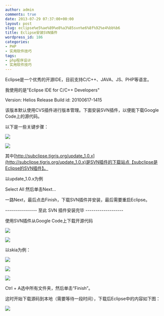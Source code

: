 ```yaml
---
author: admin
comments: true
date: 2013-07-29 07:37:00+00:00
layout: post
slug: eclipse%e5%ae%89%e8%a3%85svn%e6%8f%92%e4%bb%b6
title: Eclipse安装SVN插件
wordpress_id: 186
categories:
- PHP
- 实用软件技巧
tags:
- php程序设计
- 实用软件技巧
---
```






Eclipse是一个优秀的开源IDE，目前支持C/C++、JAVA、JS、PHP等语言。











我使用的是"Eclipse IDE for C/C++ Developers"





Version: Helios Release  Build id: 20100617-1415





  







该版本默认使用CVS插件进行版本管理。下面安装SVN插件，以便能下载Google Code上的源代码。





  







以下是一些关键步骤：





![](http://akmumu-wordpress.stor.sinaapp.com/wp-content/uploads/pic/other_site/pic002_cnblogs_2010080913095859.png)





![](http://akmumu-wordpress.stor.sinaapp.com/wp-content/uploads/pic/other_site/pic002_cnblogs_2010080913101916.png)





其中[http://subclipse.tigris.org/update_1.0.x](http://subclipse.tigris.org/update_1.0.x)是SVN插件的下载站点【subclipse是Eclipse的SVN插件】。





以update_1.0.x为例





Select All 然后单击Next...





一路Next，最后点击Finish，下载SVN插件并安装，最后需要重启Eclipse。





---------------- 至此 SVN 插件安装完毕 -------------------











使用SVN插件从Google Code上下载开源代码





![](http://akmumu-wordpress.stor.sinaapp.com/wp-content/uploads/pic/other_site/pic002_cnblogs_2010080913141049.png)  







![](http://akmumu-wordpress.stor.sinaapp.com/wp-content/uploads/pic/other_site/pic002_cnblogs_2010080913160791.png)  







以skia为例：





![](http://akmumu-wordpress.stor.sinaapp.com/wp-content/uploads/pic/other_site/pic002_cnblogs_2010080913162457.png)  







![](http://akmumu-wordpress.stor.sinaapp.com/wp-content/uploads/pic/other_site/pic002_cnblogs_2010080913165226.png)





![](http://akmumu-wordpress.stor.sinaapp.com/wp-content/uploads/pic/other_site/pic002_cnblogs_2010080913170647.png)  







Ctrl + A选中所有文件夹，然后单击“Finish”。





  







这时开始下载源码到本地（需要等待一段时间），下载后Eclipse中的内容如下图：





![](http://akmumu-wordpress.stor.sinaapp.com/wp-content/uploads/pic/other_site/pic002_cnblogs_2010080913183445.png)



